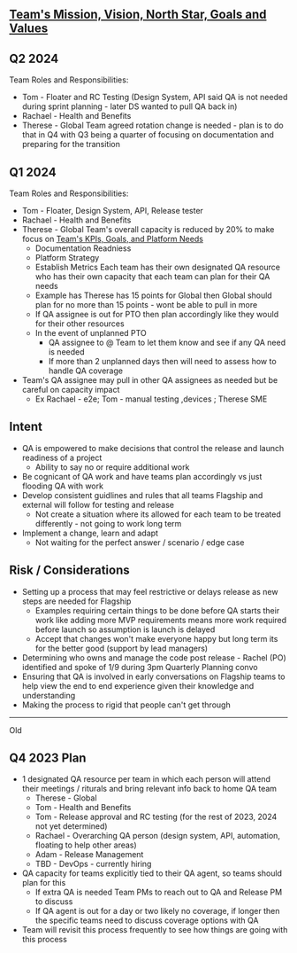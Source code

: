 ## [Team's Mission, Vision, North Star, Goals and Values ](https://app.mural.co/t/adhoccorporateworkspace2583/m/adhoccorporateworkspace2583/1702388149076/70093f291994d0db5bd76e4891c0bb69074729a9?wid=0-1705082854247&sender=u7ec1ac1ea3bde48882e36908)


## Q2 2024
Team Roles and Responsibilities: 
- Tom - Floater and RC Testing  (Design System, API said QA is not needed during sprint planning - later DS wanted to pull QA back in)
- Rachael - Health and Benefits
- Therese - Global
Team agreed rotation change is needed - plan is to do that in Q4 with Q3 being a quarter of focusing on documentation and preparing for the transition

## Q1 2024
Team Roles and Responsibilities: 
- Tom - Floater, Design System, API, Release tester 
- Rachael - Health and Benefits
- Therese - Global
Team's overall capacity is reduced  by 20% to make focus on [Team's KPIs, Goals, and Platform Needs](https://github.com/department-of-veterans-affairs/va.gov-team/edit/master/products/va-mobile-app/platform/Metrics-and-Goals/Q1-Mobile-Platform-Teams-OKRs.md)
   - Documentation Readniess
   - Platform Strategy
   - Establish Metrics 
Each team has their own designated QA resource who has their own capacity that each team can plan for their QA needs 
   - Example has Therese has 15 points for Global then Global should plan for no more than 15 points - wont be able to pull in more 
   - If QA assignee is out for PTO then plan accordingly like they would for their other resources 
   - In the event of unplanned PTO
      - QA assignee to @ Team to let them know and see if any QA need is needed
      - If more than 2 unplanned days then will need to assess how to handle QA coverage   
- Team's QA assignee may pull in other QA assignees as needed but be careful on capacity impact
   - Ex Rachael - e2e; Tom - manual testing ,devices  ; Therese SME  

## Intent 
- QA is empowered to make decisions that control the release and launch readiness of a project
   - Ability to say no or require additional work
- Be cognicant of QA work and have teams plan accordingly vs just flooding QA with work
- Develop consistent guidlines and rules that all teams Flagship and external will follow for testing and release
   - Not create a situation where its allowed for each team to be treated differently  - not going to work long term
- Implement a change, learn and adapt
   - Not waiting for the perfect answer / scenario / edge case  


## Risk / Considerations
- Setting up a process that may feel restrictive or delays release as new steps are needed for Flagship
   - Examples requiring certain things to be done before QA starts their work like adding more MVP requirements means more work required before launch so assumption is launch is delayed
   - Accept that changes won't make everyone happy but long term its for the better good (support by lead managers) 
- Determining who owns and manage the code post release - Rachel (PO) identified and spoke of 1/9 during 3pm Quarterly Planning convo
- Ensuring that QA is involved in early conversations on Flagship teams to help view the end to end experience given their knowledge and understanding
- Making the process to rigid that people can't get through 




---------------------

Old 

## Q4 2023  Plan  
 - 1 designated QA resource per team in which each person will attend their meetings / riturals and bring relevant info back to home QA team
   - Therese - Global
   - Tom - Health and Benefits
   - Tom - Release approval and RC testing (for the rest of 2023, 2024 not yet determined)
   - Rachael - Overarching QA person  (design system, API, automation, floating to help other areas)
   - Adam - Release Management
   - TBD - DevOps - currently hiring
 - QA capacity for teams explicitly tied to their QA agent, so teams should plan for this
    - If extra QA is needed Team PMs to reach out to QA and Release PM to discuss
    - If QA agent is out for a day or two likely no coverage, if longer then the specific teams need to discuss coverage options with QA  
 - Team will revisit this process frequently to see how things are going with this process 
